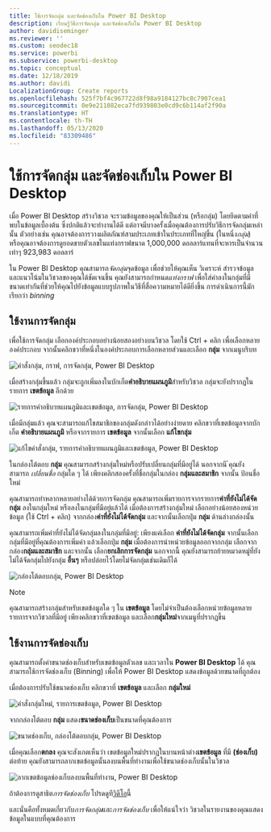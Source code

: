```yaml
---
title: ใช้การจัดกลุ่ม และจัดช่องเก็บใน Power BI Desktop
description: เรียนรู้วิธีการจัดกลุ่ม และจัดช่องเก็บใน Power BI Desktop
author: davidiseminger
ms.reviewer: ''
ms.custom: seodec18
ms.service: powerbi
ms.subservice: powerbi-desktop
ms.topic: conceptual
ms.date: 12/18/2019
ms.author: davidi
LocalizationGroup: Create reports
ms.openlocfilehash: 525f7bf4c967722d8f98a9184127bc8c7907cea1
ms.sourcegitcommit: 0e9e211082eca7fd939803e0cd9c6b114af2f90a
ms.translationtype: HT
ms.contentlocale: th-TH
ms.lasthandoff: 05/13/2020
ms.locfileid: "83309486"
---
```

# <a name="use-grouping-and-binning-in-power-bi-desktop"></a>ใช้การจัดกลุ่ม และจัดช่องเก็บใน Power BI Desktop
เมื่อ Power BI Desktop สร้างวิชวล จะรวมข้อมูลของคุณให้เป็นส่วน (หรือกลุ่ม) โดยยึดตามค่าที่พบในข้อมูลเบื้องต้น ซึ่งปกติแล้วจะทำงานได้ดี แต่อาจมีบางครั้งเมื่อคุณต้องการปรับวิธีการจัดกลุ่มเหล่านั้น ตัวอย่างเช่น คุณอาจต้องการวางผลิตภัณฑ์สามประเภทเข้าในประเภทที่ใหญ่ขึ้น (ในหนึ่ง*กลุ่ม*) หรือคุณอาจต้องการดูยอดขายตัวเลขในแท่งกราฟขนาด 1,000,000 ดอลลาร์แทนที่จะหารเป็นจำนวนเท่าๆ 923,983 ดอลลาร์

ใน Power BI Desktop คุณสามารถ*จัดกลุ่ม*จุดข้อมูล เพื่อช่วยให้คุณเห็น วิเคราะห์ สำรวจข้อมูลและแนวโน้มในวิชวลของคุณได้ชัดเจนขึ้น คุณยังสามารถกำหนด*แท่งกราฟ* เพื่อใส่ค่าลงในกลุ่มที่มีขนาดเท่ากันที่ช่วยให้คุณไปยังข้อมูลแบบรูปภาพในวิธีที่สื่อความหมายได้ดียิ่งขึ้น การดำเนินการนี้มักเรียกว่า *binning*

## <a name="using-grouping"></a>ใช้งานการจัดกลุ่ม
เพื่อใช้การจัดกลุ่ม เลือกองค์ประกอบอย่างน้อยสองอย่างบนวิชวล โดยใช้ Ctrl + คลิก เพื่อเลือกหลายองค์ประกอบ จากนั้นคลิกขวาที่หนึ่งในองค์ประกอบการเลือกหลายส่วนและเลือก **กลุ่ม** จากเมนูบริบท

![คำสั่งกลุ่ม, กราฟ, การจัดกลุ่ม, Power BI Desktop](media/desktop-grouping-and-binning/grouping-binning_1.png)

เมื่อสร้างกลุ่มขึ้นแล้ว กลุ่มจะถูกเพิ่มลงในบักเก็ต**คำอธิบายแผนภูมิ**สำหรับวิชวล กลุ่มจะยังปรากฏในรายการ **เขตข้อมูล** อีกด้วย

![รายการคำอธิบายแผนภูมิและเขตข้อมูล, การจัดกลุ่ม, Power BI Desktop](media/desktop-grouping-and-binning/grouping-binning_2.png)

เมื่อมีกลุ่มแล้ว คุณจะสามารถแก้ไขสมาชิกของกลุ่มดังกล่าวได้อย่างง่ายดาย คลิกขวาที่เขตข้อมูลจากบักเก็ต **คำอธิบายแผนภูมิ** หรือจากรายการ **เขตข้อมูล** จากนั้นเลือก **แก้ไขกลุ่ม**

![แก้ไขคำสั่งกลุ่ม, รายการคำอธิบายแผนภูมิและเขตข้อมูล, Power BI Desktop](media/desktop-grouping-and-binning/grouping-binning_3.png)

ในกล่องโต้ตอบ **กลุ่ม** คุณสามารถสร้างกลุ่มใหม่หรือปรับเปลี่ยนกลุ่มที่มีอยู่ได้ นอกจากนี ้คุณยังสามารถ *เปลี่ยนชื่อ* กลุ่มใด ๆ ได้ เพียงคลิกสองครั้งที่ชื่อกลุ่มในกล่อง **กลุ่มและสมาชิก** จากนั้น ป้อนชื่อใหม่

คุณสามารถทำหลากหลายอย่างได้ด้วยการจัดกลุ่ม คุณสามารถเพิ่มรายการจากรายการ**ค่าที่ยังไม่ได้จัดกลุ่ม** ลงในกลุ่มใหม่ หรือลงในกลุ่มที่มีอยู่แล้วได้ เมื่อต้องการสร้างกลุ่มใหม่ เลือกอย่างน้อยสองหน่วยข้อมูล (ใช้ Ctrl + คลิก) จากกล่อง**ค่าที่ยังไม่ได้จัดกลุ่ม** และจากนั้นเลือกปุ่ม **กลุ่ม** ด้านล่างกล่องนั้น

คุณสามารถเพิ่มค่าที่ยังไม่ได้จัดกลุ่มลงในกลุ่มที่มีอยู่: เพียงแค่เลือก **ค่าที่ยังไม่ได้จัดกลุ่ม** จากนั้นเลือกกลุ่มที่มีอยู่ที่คุณต้องการเพิ่มค่า แล้วเลือกปุ่ม **กลุ่ม** เมื่อต้องการนำหน่วยข้อมูลออกจากกลุ่ม เลือกจากกล่อง**กลุ่มและสมาชิก** และจากนั้น เลือก**ยกเลิกการจัดกลุ่ม** นอกจากนี้ คุณยังสามารถย้ายหมวดหมู่ที่ยังไม่ได้จัดกลุ่มไปยังกลุ่ม **อื่นๆ** หรือปล่อยไว้โดยไม่จัดกลุ่มเช่นเดิมก็ได้

![กล่องโต้ตอบกลุ่ม, Power BI Desktop](media/desktop-grouping-and-binning/grouping-binning_4.png)

> [!NOTE]
> คุณสามารถสร้างกลุ่มสำหรับเขตข้อมูลใด ๆ ใน **เขตข้อมูล** โดยไม่จำเป็นต้องเลือกหน่วยข้อมูลหลายรายการจากวิชวลที่มีอยู่ เพียงคลิกขวาที่เขตข้อมูล และเลือก**กลุ่มใหม่**จากเมนูที่ปรากฏขึ้น

## <a name="using-binning"></a>ใช้งานการจัดช่องเก็บ
คุณสามารถตั้งค่าขนาดช่องเก็บสำหรับเขตข้อมูลตัวเลข และเวลาใน **Power BI Desktop** ได้ คุณสามารถใช้การจัดช่องเก็บ (Binning) เพื่อให้ Power BI Desktop แสดงข้อมูลด้วยขนาดที่ถูกต้อง

เมื่อต้องการปรับใช้ขนาดช่องเก็บ คลิกขวาที่ **เขตข้อมูล** และเลือก **กลุ่มใหม่**

![คำสั่งกลุ่มใหม่, รายการเขตข้อมูล, Power BI Desktop](media/desktop-grouping-and-binning/grouping-binning_5.png)

จากกล่องโต้ตอบ **กลุ่ม** แสดง**ขนาดช่องเก็บ**เป็นขนาดที่คุณต้องการ

![ขนาดช่องเก็บ, กล่องโต้ตอบกลุ่ม, Power BI Desktop](media/desktop-grouping-and-binning/grouping-binning_6.png)

เมื่อคุณเลือก**ตกลง** คุณจะสังเกตเห็นว่า เขตข้อมูลใหม่ปรากฏในบานหน้าต่าง**เขตข้อมูล** ที่มี **(ช่องเก็บ)** ต่อท้าย คุณยังสามารถลากเขตข้อมูลนั้นลงบนพื้นที่ทำงานเพื่อใช้ขนาดช่องเก็บนั้นในวิชวล

![ลากเขตข้อมูลช่องเก็บลงบนพื้นที่ทำงาน, Power BI Desktop](media/desktop-grouping-and-binning/grouping-binning_7.png)

ถ้าต้องการดูสาธิต*การจัดช่องเก็บ* โปรดดูที[วิดีโอ](https://www.youtube.com/watch?v=BRvdZSfO0DY)นี้

และนั่นคือทั้งหมดเกี่ยวกับ*การจัดกลุ่ม*และ*การจัดช่องเก็บ* เพื่อให้แน่ใจว่า วิชวลในรายงานของคุณแสดงข้อมูลในแบบที่คุณต้องการ
